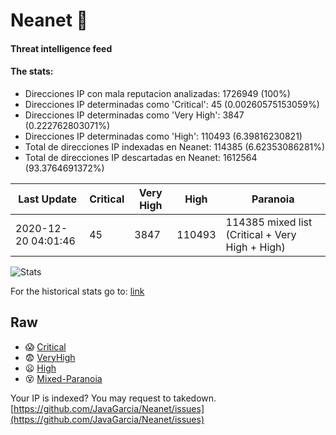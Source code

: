 # Neanet :hocho:
#### Threat intelligence feed
#### The stats:

- Direcciones IP con mala reputacion analizadas: 1726949 (100%)
- Direcciones IP determinadas como 'Critical':  45 (0.00260575153059%)
- Direcciones IP determinadas como 'Very High':  3847 (0.222762803071%)
- Direcciones IP determinadas como 'High':  110493 (6.39816230821)
- Total de direcciones IP indexadas en Neanet:  114385 (6.62353086281%)
- Total de direcciones IP descartadas en Neanet:  1612564 (93.3764691372%)

| Last Update | Critical | Very High | High | Paranoia |
| --- | --- | --- | --- | --- |
| 2020-12-20 04:01:46 | 45 | 3847 | 110493 | 114385 mixed list (Critical + Very High + High)|

![Stats](https://docs.google.com/spreadsheets/d/e/2PACX-1vSnaNMIXVabIpDJjufMlzH7poXnshF3mgd8Is1g9ytUEzVsP5my4Trn8f-xkoLLQ38xpL3HtmUexLo6/pubchart?oid=501124687&format=image)

For the historical stats go to: [link](/stats.csv)
## Raw
- :scream: [Critical](https://raw.githubusercontent.com/JavaGarcia/Neanet/master/blacklists/neanet_critical.txt)
- :fearful: [VeryHigh](https://raw.githubusercontent.com/JavaGarcia/Neanet/master/blacklists/neanet_veryHigh.txtt)
- :frowning: [High](https://raw.githubusercontent.com/JavaGarcia/Neanet/master/blacklists/neanet_high.txt)
- :dizzy_face: [Mixed-Paranoia](https://raw.githubusercontent.com/JavaGarcia/Neanet/master/blacklists/neanet_all.txt)


Your IP is indexed? You may request to takedown. [https://github.com/JavaGarcia/Neanet/issues](https://github.com/JavaGarcia/Neanet/issues)





















































































































































































































































































































































































































































































































































































































































































































































































































































































































































































































































































































































































































































































































































































































































































































































































































































































































































































































































































































































































































































































































































































































































































































































































































































































































































































































































































































































































































































































































































































































